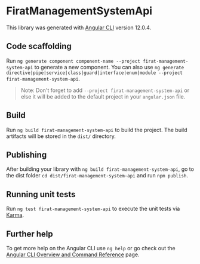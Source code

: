 # FiratManagementSystemApi

This library was generated with [Angular CLI](https://github.com/angular/angular-cli) version 12.0.4.

## Code scaffolding

Run `ng generate component component-name --project firat-management-system-api` to generate a new component. You can also use `ng generate directive|pipe|service|class|guard|interface|enum|module --project firat-management-system-api`.
> Note: Don't forget to add `--project firat-management-system-api` or else it will be added to the default project in your `angular.json` file. 

## Build

Run `ng build firat-management-system-api` to build the project. The build artifacts will be stored in the `dist/` directory.

## Publishing

After building your library with `ng build firat-management-system-api`, go to the dist folder `cd dist/firat-management-system-api` and run `npm publish`.

## Running unit tests

Run `ng test firat-management-system-api` to execute the unit tests via [Karma](https://karma-runner.github.io).

## Further help

To get more help on the Angular CLI use `ng help` or go check out the [Angular CLI Overview and Command Reference](https://angular.io/cli) page.
